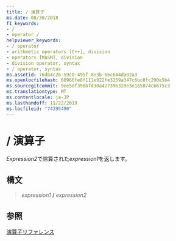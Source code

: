 ```yaml
---
title: / 演算子
ms.date: 08/30/2018
f1_keywords:
- /
- operator /
helpviewer_keywords:
- / operator
- arithmetic operators [C++], division
- operators [MASM], division
- division operator, syntax
- / operator, syntax
ms.assetid: 76db4c26-59c0-495f-8e3b-66c644da02a3
ms.openlocfilehash: 60966fe8f111e922fe3259a347c6bc8fc290e5b4
ms.sourcegitcommit: 9ee5df398bfd30a42739632de3e165874cb675c3
ms.translationtype: MT
ms.contentlocale: ja-JP
ms.lasthandoff: 11/22/2019
ms.locfileid: "74395490"
---
```

# <a name="operator-"></a>/ 演算子

*Expression2*で除算された*expression1*を返します。

## <a name="syntax"></a>構文

> *expression1* __/__ *expression2*

## <a name="see-also"></a>参照

[演算子リファレンス](operators-reference.md)
